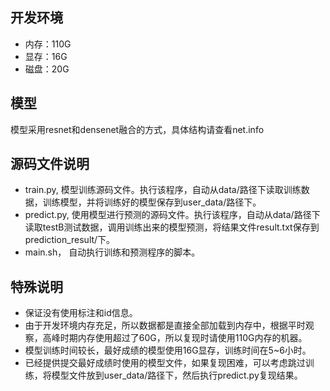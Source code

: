 ## 开发环境
* 内存：110G
* 显存：16G
* 磁盘：20G

## 模型
模型采用resnet和densenet融合的方式，具体结构请查看net.info

## 源码文件说明
- train.py, 模型训练源码文件。执行该程序，自动从data/路径下读取训练数据，训练模型，并将训练好的模型保存到user_data/路径下。
- predict.py, 使用模型进行预测的源码文件。执行该程序，自动从data/路径下读取testB测试数据，调用训练出来的模型预测，将结果文件result.txt保存到prediction_result/下。
- main.sh， 自动执行训练和预测程序的脚本。

## 特殊说明
- 保证没有使用标注和id信息。
- 由于开发环境内存充足，所以数据都是直接全部加载到内存中，根据平时观察，高峰时期内存使用超过了60G，所以复现时请使用110G内存的机器。
- 模型训练时间较长，最好成绩的模型使用16G显存，训练时间在5~6小时。
- 已经提供提交最好成绩时使用的模型文件，如果复现困难，可以考虑跳过训练，将模型文件放到user_data/路径下，然后执行predict.py复现结果。

